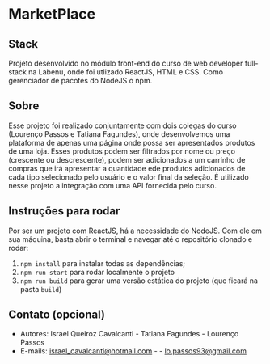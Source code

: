 # MarketPlace

## Stack
Projeto desenvolvido no módulo front-end do curso de web developer full-stack 
na Labenu, onde foi utlizado ReactJS, HTML e CSS. 
Como gerenciador de pacotes do NodeJS o npm.  

## Sobre
Esse projeto foi realizado conjuntamente com dois colegas do curso (Lourenço Passos e Tatiana Fagundes),
onde desenvolvemos uma plataforma de apenas uma página onde possa ser apresentados
produtos de uma loja. Esses produtos podem ser filtrados por nome ou preço (crescente ou descrescente),
podem ser adicionados a um carrinho de compras que irá apresentar a quantidade ede produtos adicionados
de cada tipo selecionado pelo usuário e o valor final da seleção. É utilizado nesse projeto a integração
com uma API fornecida pelo curso.

## Instruções para rodar
Por ser um projeto com ReactJS, há a necessidade do NodeJS. Com ele em 
sua máquina, basta abrir o terminal e navegar até o repositório clonado e 
rodar:

1. `npm install` para instalar todas as dependências;
1. `npm run start` para rodar localmente o projeto
1. `npm run build` para gerar uma versão estática do projeto 
(que ficará na pasta `build`)

## Contato (opcional)
- Autores: Israel Queiroz Cavalcanti - Tatiana Fagundes - Lourenço Passos
- E-mails: israel_cavalcanti@hotmail.com -  - lo.passos93@gmail.com

